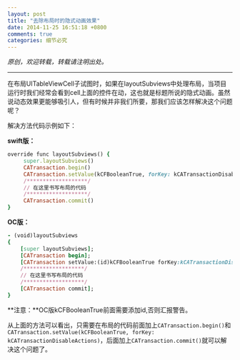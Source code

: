 ```yaml
---
layout: post
title: "去除布局时的隐式动画效果"
date: 2014-11-25 16:51:18 +0800
comments: true
categories: 细节必究
---
```


*原创，欢迎转载，转载请注明出处。*

-------

在布局UITableViewCell子试图时，如果在layoutSubviews中处理布局，当项目运行时我们经常会看到cell上面的控件在动，这也就是标题所说的隐式动画。虽然说动态效果更能够吸引人，但有时候并非我们所要，那我们应该怎样解决这个问题呢？

<!--more-->

解决方法代码示例如下：

**swift版：**

``` ruby 
override func layoutSubviews() {
     super.layoutSubviews()
     CATransaction.begin()
     CATransaction.setValue(kCFBooleanTrue, forKey: kCATransactionDisableActions)
     /*******************/
     // 在这里书写布局的代码
     /*******************/
     CATransaction.commit()
}
```
    
**OC版：**

``` ruby
- (void)layoutSubviews
{
    [super layoutSubviews];    
    [CATransaction begin];
    [CATransaction setValue:(id)kCFBooleanTrue forKey:kCATransactionDisableActions];
    /*******************/
    // 在这里书写布局的代码
    /*******************/
    [CATransaction commit];
}
```
**注意：**OC版kCFBooleanTrue前面需要添加id,否则汇报警告。

从上面的方法可以看出，只需要在布局的代码前面加上`CATransaction.begin()`和`CATransaction.setValue(kCFBooleanTrue, forKey: kCATransactionDisableActions)`，后面加上`CATransaction.commit()`就可以解决这个问题了。